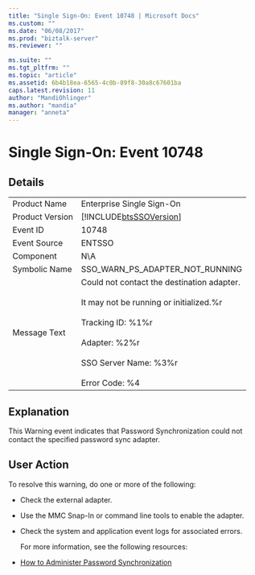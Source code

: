 ```yaml
---
title: "Single Sign-On: Event 10748 | Microsoft Docs"
ms.custom: ""
ms.date: "06/08/2017"
ms.prod: "biztalk-server"
ms.reviewer: ""

ms.suite: ""
ms.tgt_pltfrm: ""
ms.topic: "article"
ms.assetid: 6b4b18ea-6565-4c0b-89f8-30a8c67601ba
caps.latest.revision: 11
author: "MandiOhlinger"
ms.author: "mandia"
manager: "anneta"
---
```

# Single Sign-On: Event 10748
## Details  

|                 |                                                                                                                                                                                                                     |
|-----------------|---------------------------------------------------------------------------------------------------------------------------------------------------------------------------------------------------------------------|
|  Product Name   |                                                                                              Enterprise Single Sign-On                                                                                              |
| Product Version |                                                                             [!INCLUDE[btsSSOVersion](../includes/btsssoversion-md.md)]                                                                              |
|    Event ID     |                                                                                                        10748                                                                                                        |
|  Event Source   |                                                                                                       ENTSSO                                                                                                        |
|    Component    |                                                                                                         N\A                                                                                                         |
|  Symbolic Name  |                                                                                           SSO_WARN_PS_ADAPTER_NOT_RUNNING                                                                                           |
|  Message Text   | Could not contact the destination adapter.<br /><br /> It may not be running or initialized.%r<br /><br /> Tracking ID: %1%r<br /><br /> Adapter: %2%r<br /><br /> SSO Server Name: %3%r<br /><br /> Error Code: %4 |

## Explanation  
 This Warning event indicates that Password Synchronization could not contact the specified password sync adapter.  

## User Action  
 To resolve this warning, do one or more of the following:  

- Check the external adapter.  

- Use the MMC Snap-In or command line tools to enable the adapter.  

- Check the system and application event logs for associated errors.  

  For more information, see the following resources:  

- [How to Administer Password Synchronization](../core/how-to-administer-password-synchronization.md)
